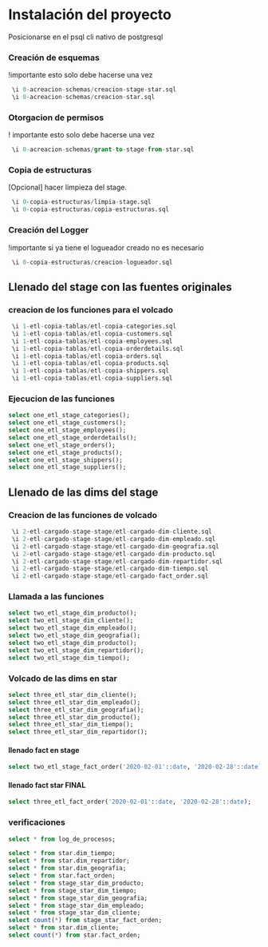 # Instalación del proyecto

Posicionarse en el psql cli nativo de postgresql 
### Creación de esquemas
!importante esto solo debe hacerse una vez
```sql
 \i 0-acreacion-schemas/creacion-stage-star.sql
 \i 0-acreacion-schemas/creacion-star.sql
```
### Otorgacion de permisos
! importante esto solo debe hacerse una vez
```sql
 \i 0-acreacion-schemas/grant-to-stage-from-star.sql
```
### Copia de estructuras 
[Opcional] hacer limpieza del stage.
```sql
 \i 0-copia-estructuras/limpia-stage.sql
 \i 0-copia-estructuras/copia-estructuras.sql
```
###  Creación del Logger
!importante si ya tiene el logueador creado no es necesario
```sql
 \i 0-copia-estructuras/creacion-logueador.sql
```

##  Llenado del stage con las fuentes originales
### creacion de los funciones para el volcado
```sql
 \i 1-etl-copia-tablas/etl-copia-categories.sql
 \i 1-etl-copia-tablas/etl-copia-customers.sql
 \i 1-etl-copia-tablas/etl-copia-employees.sql
 \i 1-etl-copia-tablas/etl-copia-orderdetails.sql
 \i 1-etl-copia-tablas/etl-copia-orders.sql
 \i 1-etl-copia-tablas/etl-copia-products.sql
 \i 1-etl-copia-tablas/etl-copia-shippers.sql
 \i 1-etl-copia-tablas/etl-copia-suppliers.sql
```
### Ejecucion de las funciones
```sql
select one_etl_stage_categories();
select one_etl_stage_customers();
select one_etl_stage_employees();
select one_etl_stage_orderdetails();
select one_etl_stage_orders();
select one_etl_stage_products();
select one_etl_stage_shippers();
select one_etl_stage_suppliers();
```
## Llenado de las dims del stage

### Creacion de las funciones de volcado

```sql
 \i 2-etl-cargado-stage-stage/etl-cargado-dim-cliente.sql
 \i 2-etl-cargado-stage-stage/etl-cargado-dim-empleado.sql
 \i 2-etl-cargado-stage-stage/etl-cargado-dim-geografia.sql
 \i 2-etl-cargado-stage-stage/etl-cargado-dim-producto.sql
 \i 2-etl-cargado-stage-stage/etl-cargado-dim-repartidor.sql
 \i 2-etl-cargado-stage-stage/etl-cargado-dim-tiempo.sql
 \i 2-etl-cargado-stage-stage/etl-cargado-fact_order.sql
```

### Llamada a las funciones 
```sql
select two_etl_stage_dim_producto();
select two_etl_stage_dim_cliente();
select two_etl_stage_dim_empleado();
select two_etl_stage_dim_geografia();
select two_etl_stage_dim_producto();
select two_etl_stage_dim_repartidor();
select two_etl_stage_dim_tiempo();
```

### Volcado de las dims en star
```sql
select three_etl_star_dim_cliente();
select three_etl_star_dim_empleado();
select three_etl_star_dim_geografia();
select three_etl_star_dim_producto();
select three_etl_star_dim_tiempo();
select three_etl_star_dim_repartidor();
```
#### llenado fact en stage
```sql
select two_etl_stage_fact_order('2020-02-01'::date, '2020-02-28'::date);
```
#### llenado fact star FINAL
```sql
select three_etl_fact_order('2020-02-01'::date, '2020-02-28'::date);
```

### verificaciones
```sql
select * from log_de_procesos;

select * from star.dim_tiempo;
select * from star.dim_repartidor;
select * from star.dim_geografia;
select * from star.fact_orden;
select * from stage_star_dim_producto;
select * from stage_star_dim_tiempo;
select * from stage_star_dim_geografia;
select * from stage_star_dim_empleado;
select * from stage_star_dim_cliente;
select count(*) from stage_star_fact_orden;
select * from star.dim_cliente;
select count(*) from star.fact_orden;

```

